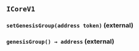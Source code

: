 ## `ICoreV1`






### `setGenesisGroup(address token)` (external)





### `genesisGroup() → address` (external)








